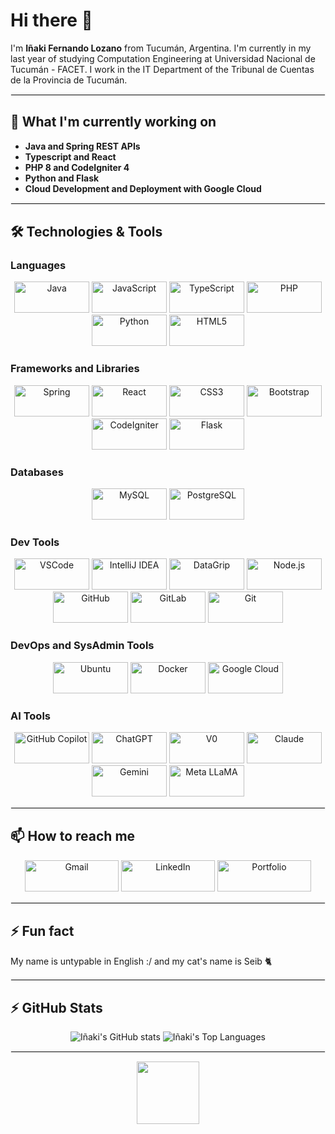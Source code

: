 # Hi there 👋

I'm **Iñaki Fernando Lozano** from Tucumán, Argentina. I'm currently in my last year of studying Computation Engineering at Universidad Nacional de Tucumán - FACET. I work in the IT Department of the Tribunal de Cuentas de la Provincia de Tucumán.

<hr style="border: 1px solid #f1f1f1;">

## 🌱 What I'm currently working on

- **Java and Spring REST APIs**
- **Typescript and React**
- **PHP 8 and CodeIgniter 4**
- **Python and Flask**
- **Cloud Development and Deployment with Google Cloud**

<hr style="border: 1px solid #f1f1f1;">

## 🛠 Technologies & Tools

### Languages

<p align="center">
  <img src="https://img.shields.io/badge/Java-%23ED8B00.svg?style=for-the-badge&logo=openjdk&logoColor=white" alt="Java" height="50" width="120" />
  <img src="https://img.shields.io/badge/JavaScript-%23F7DF1E.svg?style=for-the-badge&logo=javascript&logoColor=black" alt="JavaScript" height="50" width="120" />
  <img src="https://img.shields.io/badge/TypeScript-%23007ACC.svg?style=for-the-badge&logo=typescript&logoColor=white" alt="TypeScript" height="50" width="120" />
  <img src="https://img.shields.io/badge/PHP-%23777BB4.svg?style=for-the-badge&logo=php&logoColor=white" alt="PHP" height="50" width="120" />
  <img src="https://img.shields.io/badge/Python-%233776AB.svg?style=for-the-badge&logo=python&logoColor=white" alt="Python" height="50" width="120" />
  <img src="https://img.shields.io/badge/HTML5-%23E34F26.svg?style=for-the-badge&logo=html5&logoColor=white" alt="HTML5" height="50" width="120" />
</p>

### Frameworks and Libraries

<p align="center">
  <img src="https://img.shields.io/badge/Spring-%236DB33F.svg?style=for-the-badge&logo=spring&logoColor=white" alt="Spring" height="50" width="120" />
  <img src="https://img.shields.io/badge/React-%2361DAFB.svg?style=for-the-badge&logo=react&logoColor=black" alt="React" height="50" width="120" />
  <img src="https://img.shields.io/badge/CSS3-%231572B6.svg?style=for-the-badge&logo=css3&logoColor=white" alt="CSS3" height="50" width="120" />
  <img src="https://img.shields.io/badge/Bootstrap-%23563D7C.svg?style=for-the-badge&logo=bootstrap&logoColor=white" alt="Bootstrap" height="50" width="120" />
  <img src="https://img.shields.io/badge/CodeIgniter-%23EF4223.svg?style=for-the-badge&logo=codeigniter&logoColor=white" alt="CodeIgniter" height="50" width="120" />
  <img src="https://img.shields.io/badge/Flask-%23000000.svg?style=for-the-badge&logo=flask&logoColor=white" alt="Flask" height="50" width="120" />
</p>

### Databases

<p align="center">
  <img src="https://img.shields.io/badge/MySQL-%234479A1.svg?style=for-the-badge&logo=mysql&logoColor=white" alt="MySQL" height="50" width="120" />
  <img src="https://img.shields.io/badge/PostgreSQL-%23336791.svg?style=for-the-badge&logo=postgresql&logoColor=white" alt="PostgreSQL" height="50" width="120" />
</p>

### Dev Tools

<p align="center">
  <img src="https://img.shields.io/badge/VSCode-%23007ACC.svg?style=for-the-badge&logo=visual-studio-code&logoColor=white" alt="VSCode" height="50" width="120" />
  <img src="https://img.shields.io/badge/IntelliJ%20IDEA-%23000000.svg?style=for-the-badge&logo=intellij-idea&logoColor=white" alt="IntelliJ IDEA" height="50" width="120" />
  <img src="https://img.shields.io/badge/DataGrip-%23000000.svg?style=for-the-badge&logo=datagrip&logoColor=white" alt="DataGrip" height="50" width="120" />
  <img src="https://img.shields.io/badge/Node.js-%2343853D.svg?style=for-the-badge&logo=node.js&logoColor=white" alt="Node.js" height="50" width="120" />
  <img src="https://img.shields.io/badge/GitHub-%23121011.svg?style=for-the-badge&logo=github&logoColor=white" alt="GitHub" height="50" width="120" />
  <img src="https://img.shields.io/badge/GitLab-%23181717.svg?style=for-the-badge&logo=gitlab&logoColor=white" alt="GitLab" height="50" width="120" />
  <img src="https://img.shields.io/badge/Git-%23F05032.svg?style=for-the-badge&logo=git&logoColor=white" alt="Git" height="50" width="120" />
</p>

### DevOps and SysAdmin Tools

<p align="center">
  <img src="https://img.shields.io/badge/Ubuntu-%23E95420.svg?style=for-the-badge&logo=ubuntu&logoColor=white" alt="Ubuntu" height="50" width="120" />
  <img src="https://img.shields.io/badge/Docker-%232496ED.svg?style=for-the-badge&logo=docker&logoColor=white" alt="Docker" height="50" width="120" />
  <img src="https://img.shields.io/badge/Google%20Cloud-%234285F4.svg?style=for-the-badge&logo=google-cloud&logoColor=white" alt="Google Cloud" height="50" width="120" />
</p>

### AI Tools

<p align="center">
  <img src="https://img.shields.io/badge/GitHub%20Copilot-%23121011.svg?style=for-the-badge&logo=githubcopilot&logoColor=white" alt="GitHub Copilot" height="50" width="120" />
  <img src="https://img.shields.io/badge/ChatGPT-%2332A57F.svg?style=for-the-badge&logo=openai&logoColor=white" alt="ChatGPT" height="50" width="120" />
  <img src="https://img.shields.io/badge/V0-%23007ACC.svg?style=for-the-badge&logo=visual-studio-code&logoColor=white" alt="V0" height="50" width="120" />
  <img src="https://img.shields.io/badge/Claude-%23FF6600.svg?style=for-the-badge&logo=anthropic&logoColor=white" alt="Claude" height="50" width="120" />
  <img src="https://img.shields.io/badge/Gemini-%234285F4.svg?style=for-the-badge&logo=google&logoColor=white" alt="Gemini" height="50" width="120" />
  <img src="https://img.shields.io/badge/Meta%20LLaMA-%230A66C2.svg?style=for-the-badge&logo=meta&logoColor=white" alt="Meta LLaMA" height="50" width="120" />
</p>

<hr style="border: 1px solid #f1f1f1;">

## 📫 How to reach me

<p align="center">
  <a href="mailto:kakitolozano@gmail.com"><img src="https://img.shields.io/badge/Gmail-%23D14836.svg?style=for-the-badge&logo=gmail&logoColor=white" alt="Gmail" height="50" width="150" /></a>
  <a href="https://www.linkedin.com/in/inaki-fernando-lozano-b783021b0"><img src="https://img.shields.io/badge/LinkedIn-%230A66C2.svg?style=for-the-badge&logo=linkedin&logoColor=white" alt="LinkedIn" height="50" width="150" /></a>
  <a href="https://inakiserver.lat"><img src="https://img.shields.io/badge/Portfolio-%23FF5722.svg?style=for-the-badge&logo=google-chrome&logoColor=white" alt="Portfolio" height="50" width="150" /></a>
</p>

<hr style="border: 1px solid #f1f1f1;">

## ⚡ Fun fact

My name is untypable in English :/ and my cat's name is Seib 🐈

<hr style="border: 1px solid #f1f1f1;">

## ⚡ GitHub Stats

<p align="center">
  <img src="https://github-readme-stats-navy-eta-84.vercel.app/api?username=inakilozano01&show_icons=true&hide_border=true&theme=radical&show=prs_merged,prs_merged_percentage" alt="Iñaki's GitHub stats" />
  <img src="https://github-readme-stats-navy-eta-84.vercel.app/api/top-langs/?username=inakilozano01&layout=compact&theme=radical&hide_border=true" alt="Iñaki's Top Languages" />
</p>

<hr style="border: 1px solid #f1f1f1;">

<p align="center">
  <img src="https://media.giphy.com/media/WUlplcMpOCEmTGBtBW/giphy.gif" width="100">
</p>
